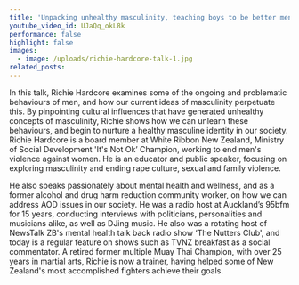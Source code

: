 ```yaml
---
title: 'Unpacking unhealthy masculinity, teaching boys to be better men'
youtube_video_id: UJaQq_okL8k
performance: false
highlight: false
images:
  - image: /uploads/richie-hardcore-talk-1.jpg
related_posts:
---
```


In this talk, Richie Hardcore examines some of the ongoing and problematic behaviours of men, and how our current ideas of masculinity perpetuate this. By pinpointing cultural influences that have generated unhealthy concepts of masculinity, Richie shows how we can unlearn these behaviours, and begin to nurture a healthy masculine identity in our society. Richie Hardcore is a board member at White Ribbon New Zealand, Ministry of Social Development 'It's Not Ok’ Champion, working to end men's violence against women. He is an educator and public speaker, focusing on exploring masculinity and ending rape culture, sexual and family violence.

He also speaks passionately about mental health and wellness, and as a former alcohol and drug harm reduction community worker, on how we can address AOD issues in our society. He was a radio host at Auckland’s 95bfm for 15 years, conducting interviews with politicians, personalities and musicians alike, as well as DJing music. He also was a rotating host of NewsTalk ZB's mental health talk back radio show ‘The Nutters Club', and today is a regular feature on shows such as TVNZ breakfast as a social commentator. A retired former multiple Muay Thai Champion, with over 25 years in martial arts, Richie is now a trainer, having helped some of New Zealand's most accomplished fighters achieve their goals.